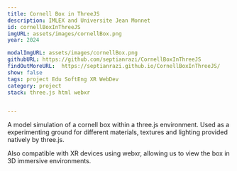 ```yaml
---
title: Cornell Box in ThreeJS
description: IMLEX and Universite Jean Monnet
id: cornellBoxInThreeJS
imgURL: assets/images/cornellBox.png
year: 2024

modalImgURL: assets/images/cornellBox.png
githubURL: https://github.com/septianrazi/CornellBoxInThreeJS
findOutMoreURL:  https://septianrazi.github.io/CornellBoxInThreeJS/
show: false
tags: project Edu SoftEng XR WebDev
category: project
stack: three.js html webxr


--- 
```

A model simulation of a cornell box within a three.js environment. Used as a experimenting ground for different materials, textures and lighting provided natively by three.js. 

Also compatible with XR devices using webxr, allowing us to view the box in 3D immersive environments.
